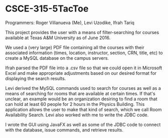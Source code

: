 # CSCE-315-5TacToe

Programmers: Roger Villanueva (Me), Levi Uzodike, Ifrah Tariq

This project provides the user with a means of filter-searching for courses available at Texas A&M University as of June 2016.

We used a (very large) PDF file containing all the courses with their associated information (times, location, instructor, section, CRN, title, etc)
to create a MySQL database on the campus servers.

Ifrah parsed the PDF file into a .csv file so that we could open it in Microsoft Excel and make appropriate adjustments
based on our desired format for displaying the search results.

Levi derived the MySQL commands used to search for courses as well as a means of searching for rooms that are available at certain times.
If that's unclear, an example would be an organization desiring to find a room that can hold at least 60 people for 2 hours in the Physics Building.
This application allows the user to make that kind of search, which we call Room Availability Search.
Levi also worked with me to write the JDBC code.

I wrote the GUI using JavaFX as well as some of the JDBC code to connect with the database, issue commands, and retrieve results.

